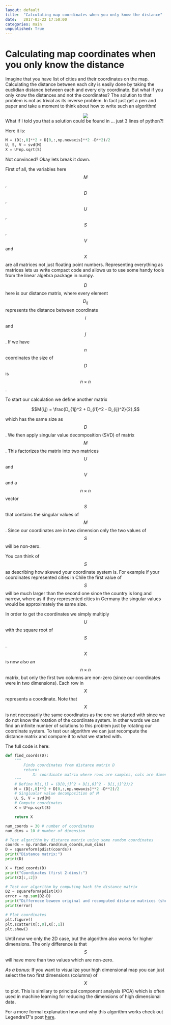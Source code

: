 ```yaml
---
layout: default
title:  "Calculating map coordinates when you only know the distance"
date:   2017-03-22 17:50:00
categories: main
unpublished: True
---
```


<script src='https://cdn.mathjax.org/mathjax/latest/MathJax.js?config=TeX-AMS-MML_HTMLorMML'></script>

# Calculating map coordinates when you only know the distance



Imagine that you have list of cities and their coordinates on the map. Calculating the distance between each city is easily done by taking the euclidian distance between each and every city coordinate. But what if you only know the distances and not the coordinates? The solution to that problem is not as trivial as its inverse problem. In fact just get a pen and paper and take a moment to think about how to write such an algorithm!

<!--
| City          | Coordinate       |
| ------------- |:----------------:|
| Brussels	    | 50°51'N	04°21'E  |
| London        | 51°36'N	00°05'W  |  
| Paris         | 48°50'N	02°20'E  |
| Copenhagen    | 55°41'N	12°34'E  |
-->


<center><img src="http://i.stack.imgur.com/EUf6U.png" class="inline"/></center>
What if I told you that a solution could be found in ... just 3 lines of python?!

Here it is:

```python
M = (D[:,0]**2 + D[0,:,np.newaxis]**2 -D**2)/2
U, S, V = svd(M)
X = U*np.sqrt(S)
```

Not convinced? Okay lets break it down.

First of all, the variables here $$M$$, $$D$$, $$U$$, $$S$$, $$V$$ and $$X$$ are all matrices not just floating point numbers. Representing everything as matrices lets us write compact code and allows us to use some handy tools from the linear algebra package in numpy.

$$D$$ here is our distance matrix, where every element $$D_{ij}$$ represents the distance between coordinate $$i$$ and $$j$$. If we have $$n$$ coordinates the size of $$D$$ is $$n \times n$$.

To start our calculation we define another matrix

$$M(i,j) = \frac{D_{1j}^2 + D_{i1}^2 - D_{ij}^2}{2},$$

which has the same size as $$D$$. We then apply singular value decomposition (SVD) of matrix $$M$$. This factorizes the matrix into two matrices $$U$$ and $$V$$ and a $$n \times n$$ vector $$S$$ that contains the singular values of $$M$$. Since our coordinates are in two dimension only the two values of $$S$$ will be non-zero.

You can think of $$S$$ as describing how skewed your coordinate system is. For example if your coordinates represented cities in Chile the first value of $$S$$ will be much larger than the second one since the country is long and narrow, where as if they represented cities in Germany the singular values would be approximately the same size.

In order to get the coordinates we simply multiply $$U$$ with the square root of $$S$$. $$X$$ is now also an $$n \times n$$ matrix, but only the first two columns are non-zero (since our coordinates were in two dimensions). Each row in $$X$$ represents a coordinate. Note that $$X$$ is not necessarily the same coordinates as the one we started with since we do not know the rotation of the coordinate system. In other words we can find an infinite number of solutions to this problem just by rotating our coordinate system. To test our algorithm we can just recompute the distance matrix and compare it to what we started with.

The full code is here:
``` python
def find_coords(D):
    """
        Finds coordinates from distance matrix D
        return:
            X: coordinate matrix where rows are samples, cols are dimensions
    """
    # Define M[i,j] = (D[0,j]^2 + D[i,0]^2 - D[i,j]^2)/2
    M = (D[:,0]**2 + D[0,:,np.newaxis]**2 -D**2)/2
    # Singlualar value decomposition of M
    U, S, V = svd(M)
    # Compute coordinates
    X = U*np.sqrt(S)

    return X

num_coords = 30 # number of coordinates
num_dims = 10 # number of dimension

# Test algorithm by distance matrix using some random coordinates
coords = np.random.rand(num_coords,num_dims)
D = squareform(pdist(coords))
print("Distance matrix:")
print(D)

X = find_coords(D)
print("Coordinates (first 2-dims):")
print(X[:,:2])

# Test our algorithm by computing back the distance matrix
D2 = squareform(pdist(X))
error = np.sum(D2-D)
print("Differnece beween original and recomputed distance matrices (should be zero):")
print(error)

# Plot coordinates
plt.figure()
plt.scatter(X[:,0],X[:,1])
plt.show()
```


Until now we only the 2D case, but the algorithm also works for higher dimensions. The only difference is that $$S$$ will have more than two values which are non-zero.

*As a bonus:* If you want to visualize your high dimensional map you can just select the two first dimensions (columns) of $$X$$ to plot. This is similary to principal component analysis (PCA) which is often used in machine learning for reducing the dimensions of high dimensional data.

For a more formal explanation how and why this algorithm works check out Legendre17's post [here](http://math.stackexchange.com/questions/156161/finding-the-coordinates-of-points-from-distance-matrix).
